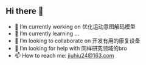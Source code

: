 ## Hi there 👋

- 🔭 I’m currently working on 优化运动意图解码模型
- 🌱 I’m currently learning ...
- 👯 I’m looking to collaborate on 开发有用的康复设备
- 🤔 I’m looking for help with 同样研究领域的bro
- 📫 How to reach me: jiuhiu24@163.com

